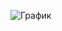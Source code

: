 ![График](https://github.com/korm445/java-project/assets/152654984/3a3c08f4-512f-4cbe-a870-614c2fd43bff)
